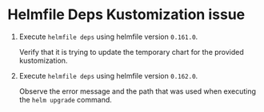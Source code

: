 # Helmfile Deps Kustomization issue

1. Execute `helmfile deps` using helmfile version `0.161.0`.

   Verify that it is trying to update the temporary chart for the provided kustomization.

2. Execute `helmfile deps` using helmfile version `0.162.0`.

   Observe the error message and the path that was used when executing the `helm upgrade` command.


